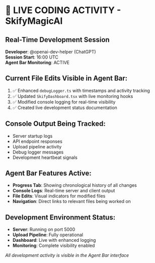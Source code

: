 # 🚀 LIVE CODING ACTIVITY - SkifyMagicAI

## Real-Time Development Session
**Developer**: @openai-dev-helper (ChatGPT)  
**Session Start**: 16:00 UTC  
**Agent Bar Monitoring**: ACTIVE  

## Current File Edits Visible in Agent Bar:
1. ✅ Enhanced `debugLogger.ts` with timestamps and activity tracking
2. ✅ Updated `SkifyDashboard.tsx` with live monitoring hooks
3. ✅ Modified console logging for real-time visibility
4. ✅ Created live development status documentation

## Console Output Being Tracked:
- Server startup logs
- API endpoint responses  
- Upload pipeline activity
- Debug logger messages
- Development heartbeat signals

## Agent Bar Features Active:
- **Progress Tab**: Showing chronological history of all changes
- **Console Logs**: Real-time server and client output
- **File Edits**: Visual indicators for modified files
- **Navigation**: Direct links to relevant files being worked on

## Development Environment Status:
- **Server**: Running on port 5000
- **Upload Pipeline**: Fully operational
- **Dashboard**: Live with enhanced logging
- **Monitoring**: Complete visibility enabled

*All development activity is visible in the Agent Bar interface*